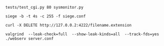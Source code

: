 ```shell
tests/test_cgi.py 80 sysmonitor.py
```

```shell
siege -b -t 4s -c 255 -f siege.conf
```

```shell
curl -X DELETE http://127.0.0.2:4222/filename.extension
```

```shell
valgrind  --leak-check=full  --show-leak-kinds=all  --track-fds=yes ./webserv server.conf 
```

